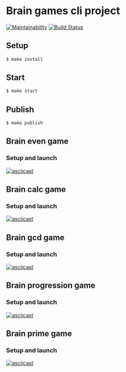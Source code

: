 # Brain games cli project

[![Maintainability](https://api.codeclimate.com/v1/badges/fd9734ff83539061d84d/maintainability)](https://codeclimate.com/github/dim2k2006/project-lvl1-s450/maintainability)
[![Build Status](https://travis-ci.org/dim2k2006/project-lvl1-s450.svg?branch=master)](https://travis-ci.org/dim2k2006/project-lvl1-s450)

## Setup

```sh
$ make install
```

## Start

```sh
$ make start
```

## Publish

```sh
$ make publish
```

## Brain even game

### Setup and launch

[![asciicast](https://asciinema.org/a/uYWoW4vbN1n34NAZKdpxzjDi3.svg)](https://asciinema.org/a/uYWoW4vbN1n34NAZKdpxzjDi3)

## Brain calc game

### Setup and launch

[![asciicast](https://asciinema.org/a/Tdwsw02hW5k1j9cZBAcVW95GQ.svg)](https://asciinema.org/a/Tdwsw02hW5k1j9cZBAcVW95GQ)

## Brain gcd game

### Setup and launch

[![asciicast](https://asciinema.org/a/n8z1ZfrefEgYOUhjzUW35ohlr.svg)](https://asciinema.org/a/n8z1ZfrefEgYOUhjzUW35ohlr)

## Brain progression game

### Setup and launch

[![asciicast](https://asciinema.org/a/C7EqKIT5Lt7FIEkjSSzTut2rA.svg)](https://asciinema.org/a/C7EqKIT5Lt7FIEkjSSzTut2rA)

## Brain prime game

### Setup and launch

[![asciicast](https://asciinema.org/a/nQc1pXqzfvSzyxAQ8ZRtpSM1Y.svg)](https://asciinema.org/a/nQc1pXqzfvSzyxAQ8ZRtpSM1Y)
